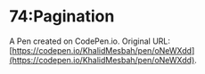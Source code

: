 # 74:Pagination

A Pen created on CodePen.io. Original URL: [https://codepen.io/KhalidMesbah/pen/oNeWXdd](https://codepen.io/KhalidMesbah/pen/oNeWXdd).


